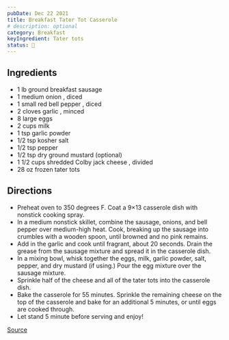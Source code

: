 ```yaml
---
pubDate: Dec 22 2021
title: Breakfast Tater Tot Casserole
# description: optional
category: Breakfast
keyIngredient: Tater tots
status: 🤔
---
```


## Ingredients
<!-- Tablespoons = Tbsp | Teaspons = tsp | Cup = cup | lb/oz/g = lowercase -->
- 1 lb ground breakfast sausage
- 1 medium onion , diced
- 1 small red bell pepper , diced
- 2 cloves garlic  , minced
- 8 large eggs
- 2 cups milk
- 1 tsp garlic powder
- 1/2 tsp kosher salt
- 1/2 tsp pepper
- 1/2 tsp dry ground mustard (optional)
- 1 1/2 cups shredded Colby jack cheese , divided
- 28 oz frozen tater tots

## Directions
- Preheat oven to 350 degrees F. Coat a 9×13 casserole dish with nonstick cooking spray.
- In a medium nonstick skillet, combine the sausage, onions, and bell pepper over medium-high heat. Cook, breaking up the sausage into crumbles with a wooden spoon, until browned and no pink remains.
- Add in the garlic and cook until fragrant, about 20 seconds. Drain the grease from the sausage mixture and spread it in the casserole dish.
- In a mixing bowl, whisk together the eggs, milk, garlic powder, salt, pepper, and dry mustard (if using.) Pour the egg mixture over the sausage mixture.
- Sprinkle half of the cheese and all of the tater tots into the casserole dish.
- Bake the casserole for 55 minutes. Sprinkle the remaining cheese on the top of the casserole and bake for an additional 5 minutes, or until eggs are cooked through.
- Let stand 5 minute before serving and enjoy!

[Source](https://bellyfull.net/tater-tot-breakfast-casserole/)

